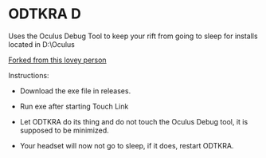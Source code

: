 # ODTKRA D
Uses the Oculus Debug Tool to keep your rift from going to sleep for installs located in D:\Oculus

[Forked from this lovey person](https://github.com/DeltaNeverUseds/ODTKRA)

Instructions:
- Download the exe file in releases.

- Run exe after starting Touch Link

- Let ODTKRA do its thing and do not touch the Oculus Debug tool, it is supposed to be minimized.

- Your headset will now not go to sleep, if it does, restart ODTKRA.
 
